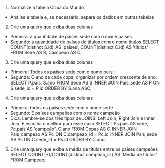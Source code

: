 <!-- https://github.com/hellenribas/summer-for-all -->
1) Normalize a tabela Copa do Mundo
- Analise a tabela e, se necessário, separe os dados em outras tabelas


2) Crie uma query que exiba duas colunas
- Primeira: a quantidade de países sede com o nome países
- Segundo: a quantidade de países de títulos com o nome títulos
SELECT COUNT(distinct S.id) AS 'países', COUNT(distinct C.id) AS 'títulos' FROM Sede AS S, Campeao AS C;

3) Crie uma query que exiba duas colunas
- Primeira: Todos os países sede com o nome pais;
- Segunda: O ano de cada copa, organizar por ordem crescente de ano.
SELECT 
  P.pais, S.ano
FROM
  Sede AS S
    INNER JOIN
  Pais_sede AS P ON S.sede_id = P.id
ORDER BY S.ano ASC;  

4) Crie uma query que exiba duas colunas
- Primeira: todos os países sede com o nome sede
- Segundo: E países campeões com o nome campeão
- Dica: Lembre-se dos três tipos de JOINS: Left Join, Right Join e Inner Join. E escolha o melhor para esse caso
SELECT 
  Ps.pais AS sede, Pc.pais AS 'campeão', C.ano
FROM
  Copas AS C
    INNER JOIN
  Pais_campeao AS Pc ON C.campeao_id = Pc.id
    INNER JOIN
  Pais_sede AS Ps ON C.sede_id = Ps.id
ORDER BY C.ano;

5) Crie uma query que exiba a média de títulos entre os países campeões
SELECT 
  COUNT(*)/COUNT(distinct campeao_id) AS 'Média de titulos'
FROM
  Campeao;